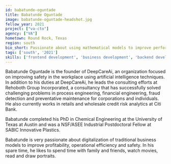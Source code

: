 ```yaml
---
id: babatunde-oguntade
title: Babatunde Oguntade
image: babatunde-oguntade-headshot.jpg
fellow_year: 2021
project: ["va-cto"]
agency: ["VA"]
hometown: Round Rock, Texas
region: south
bio_short: Passionate about using mathematical models to improve performance.
tags: ['south', '2021']
skills: ['frontend development', 'business development', 'backend development']
---
```

Babatunde Oguntade is the founder of DeepCareAi, an organization focused on improving safety in the workplace using artificial intelligence techniques. In addition to his duties at DeepCareAi, he leads the consulting efforts at Rehoboth Group Incorporated, a consultancy that has successfully solved challenging problems in process engineering, financial engineering, fraud detection and preventative maintenance for corporations and individuals. He also currently works in retails and wholesale credit risk analytics at Citi Bank.

Babatunde completed his PhD in Chemical Engineering at the University of Texas at Austin and was a NSF/ASEE Industrial Postdoctoral Fellow at SABIC Innovative Plastics.

Babatunde is very passionate about digitalization of traditional business models to improve profitability, operational efficiency and safety. In his spare time, he likes to spend time with family and friends, watch movies, read and draw portraits.
